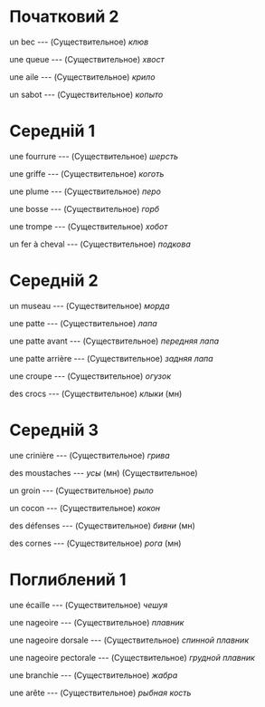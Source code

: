 # Початковий 2

un bec --- (Существительное)
*клюв*



une queue --- (Существительное)
*хвост*



une aile --- (Существительное)
*крило*



un sabot --- (Существительное)
*копыто*



# Середній 1

une fourrure --- (Существительное)
*шерсть*



une griffe --- (Существительное)
*коготь*



une plume --- (Существительное)
*перо*



une bosse --- (Существительное)
*горб*



une trompe --- (Существительное)
*хобот*



un fer à cheval --- (Существительное)
*подкова*



# Середній 2

un museau --- (Существительное)
*морда*



une patte --- (Существительное)
*лапа*



une patte avant --- (Существительное)
*передняя лапа*



une patte arrière --- (Существительное)
*задняя лапа*



une croupe --- (Существительное)
*огузок*



des crocs --- (Существительное)
*клыки* (мн)



# Середній 3

une crinière --- (Существительное)
*грива*



des moustaches --- *усы* (мн)
(Существительное)



un groin --- (Существительное)
*рыло*



un cocon --- (Существительное)
*кокон*



des défenses --- (Существительное)
*бивни* (мн)



des cornes --- (Существительное)
*рога* (мн)



# Поглиблений 1

une écaille --- (Существительное)
*чешуя*



une nageoire --- (Существительное)
*плавник*



une nageoire dorsale --- (Существительное)
*спинной плавник*



une nageoire pectorale --- (Существительное)
*грудной плавник*



une branchie --- (Существительное)
*жабра*



une arête --- (Существительное)
*рыбная кость*